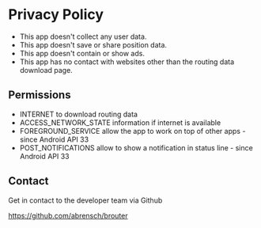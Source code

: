 # Privacy Policy

* This app doesn't collect any user data.
* This app doesn't save or share position data.
* This app doesn't contain or show ads.
* This app has no contact with websites other than the routing data download page.

## Permissions

* INTERNET to download routing data
* ACCESS_NETWORK_STATE information if internet is available
* FOREGROUND_SERVICE allow the app to work on top of other apps - since Android API 33
* POST_NOTIFICATIONS allow to show a notification in status line - since Android API 33

## Contact

Get in contact to the developer team via Github

https://github.com/abrensch/brouter
